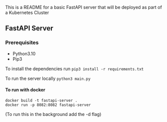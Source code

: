 This is a README for a basic FastAPI server that will be deployed as part of a Kubernetes Cluster

## FastAPI Server

### Prerequisites
- Python3.10
- Pip3 

To install the dependencies run `pip3 install -r requirements.txt`

To run the server locally `python3 main.py`

#### To run with docker
```
docker build -t fastapi-server .
docker run -p 8082:8082 fastapi-server
```
(To run this in the background add the -d flag)
